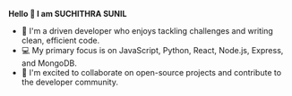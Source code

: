 **Hello 👋 I am SUCHITHRA SUNIL**
  - 💞️ I'm a driven developer who enjoys tackling challenges and writing clean, efficient code.
  - 💻 My primary focus is on JavaScript, Python, React, Node.js, Express, and MongoDB.
  - 🤝 I'm excited to collaborate on open-source projects and contribute to the developer community.


<!---
SuchithraSunil/SuchithraSunil is a ✨ special ✨ repository because its `README.md` (this file) appears on your GitHub profile.
You can click the Preview link to take a look at your changes⚡😄.
--->
